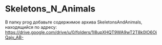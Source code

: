# Skeletons_N_Animals
В папку prog добавьте содержимое архива SkeletonsAndAnimals, находящийся по адресу: https://drive.google.com/drive/u/0/folders/1I8upXHQT9WA9wT2T8k0IO6OiQajv_AB-
